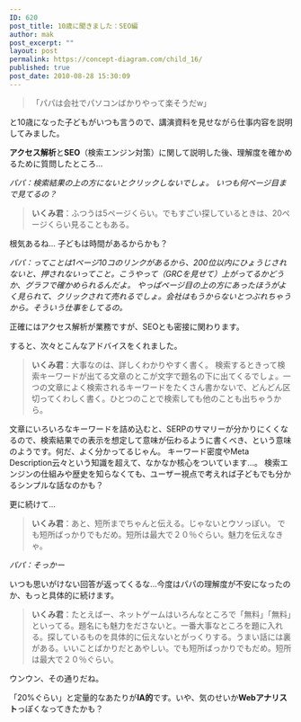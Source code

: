 ```yaml
---
ID: 620
post_title: 10歳に聞きました：SEO編
author: mak
post_excerpt: ""
layout: post
permalink: https://concept-diagram.com/child_16/
published: true
post_date: 2010-08-28 15:30:09
---
```

<blockquote>「パパは会社でパソコンばかりやって楽そうだw」</blockquote>
と10歳になった子どもがいつも言うので、講演資料を見せながら仕事内容を説明してみました。

<b>アクセス解析</b>と<b>SEO</b>（検索エンジン対策）に関して説明した後、理解度を確かめるために質問したところ...

<i>パパ：検索結果の上の方にないとクリックしないでしょ。
いつも何ページ目まで見てるの？</i>
<blockquote><b>いくみ君</b>：ふつうは5ページくらい。でもすごい探しているときは、20ページくらい見ることもある。</blockquote>
根気あるね... 子どもは時間があるからかも？

<i>パパ：ってことは1ページ10コのリンクがあるから、200位以内にひょうじされないと、押されないってこと。こうやって（GRCを見せて）上がってるかどうか、グラフで確かめられるんだよ。
やっぱページ目の上の方にあったほうがよく見られて、クリックされて売れるでしょ。会社はもうからないとつぶれちゃうから。そういう仕事をしてるの。</i>

正確にはアクセス解析が業務ですが、SEOとも密接に関わります。

すると、次々とこんなアドバイスをくれました。
<blockquote><b>いくみ君</b>：大事なのは、詳しくわかりやすく書く。
検索するときって検索キーワードが出てる文章のとこが文字で題名の下に出てくるでしょ。一つの文章によく検索されるキーワードをたくさん書かないで、どんどん区切ってくわしく書く。ひとつのことで検索しても他のことも出ちゃうから。</blockquote>
文章にいろいろなキーワードを詰め込むと、SERPのサマリーが分かりにくくなるので、検索結果での表示を想定して意味が伝わるように書くべき、という意味のようです。何だ、よく分かってるじゃん。
キーワード密度やMeta Description云々という知識を超えて、なかなか核心をついています...。
検索エンジンの仕組みや歴史を知らなくても、ユーザー視点で考えれば子どもでも分かるシンプルな話なのかも？

更に続けて...
<blockquote><b>いくみ君</b>：あと、短所までちゃんと伝える。じゃないとウソっぽい。
でも短所ばっかりでもだめ。短所は最大で２０％ぐらい。魅力を伝えなきゃ。</blockquote>
<i>パパ：そっかー</i>

いつも思いがけない回答が返ってくるな...今度はパパの理解度が不安になったのか、もっと具体的に続けます。
<blockquote><b>いくみ君</b>：たとえばー、ネットゲームはいろんなところで「無料」「無料」といってる。題名にも魅力をださないと。一番大事なところを題に入れる。探しているものを具体的に伝えないとがっくりする。うまい話には裏がある。いいことばかりだとあやしい。でも短所ばっかりでもだめ。短所は最大で２０％ぐらい。</blockquote>
ウンウン、その通りだね。

「20%ぐらい」と定量的なあたりが<b>IA的</b>です。いや、気のせいか<b>Webアナリスト</b>っぽくなってきたかも？